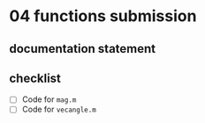 # 04 functions submission

## documentation statement

## checklist

- [ ] Code for `mag.m`
- [ ] Code for `vecangle.m`

